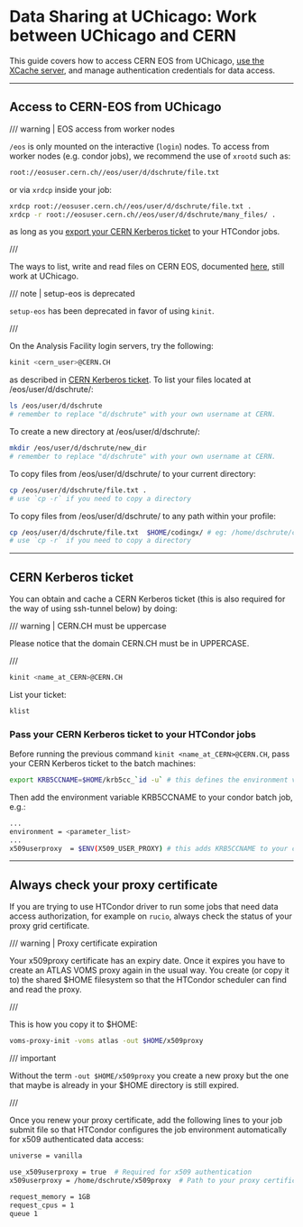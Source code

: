 # Data Sharing at UChicago: Work between UChicago and CERN

This guide covers how to access CERN EOS from UChicago,
[use the XCache server](./xcache.md), and manage authentication credentials for
data access.

---

## Access to CERN-EOS from UChicago

/// warning | EOS access from worker nodes

`/eos` is only mounted on the interactive (`login`) nodes. To access from worker nodes (e.g. condor jobs), we recommend the use of `xrootd` such as:

```bash
root://eosuser.cern.ch//eos/user/d/dschrute/file.txt
```

or via `xrdcp` inside your job:

```bash
xrdcp root://eosuser.cern.ch//eos/user/d/dschrute/file.txt .
xrdcp -r root://eosuser.cern.ch//eos/user/d/dschrute/many_files/ .
```

as long as you [export your CERN Kerberos ticket](#cern-kerberos-ticket) to your HTCondor jobs.

///

The ways to list, write and read files on CERN EOS, documented
[here](https://twiki.cern.ch/twiki/bin/view/AtlasComputing/ATLASStorageAtCERN#EOS_storage_system),
still work at UChicago.

/// note | setup-eos is deprecated

`setup-eos` has been deprecated in favor of using `kinit`.

///

On the Analysis Facility login servers, try the following:

```bash
kinit <cern_user>@CERN.CH
```

as described in [CERN Kerberos ticket](#cern-kerberos-ticket). To list your
files located at /eos/user/d/dschrute/:

```bash
ls /eos/user/d/dschrute
# remember to replace "d/dschrute" with your own username at CERN.
```

To create a new directory at /eos/user/d/dschrute/:

```bash
mkdir /eos/user/d/dschrute/new_dir
# remember to replace "d/dschrute" with your own username at CERN.
```

To copy files from /eos/user/d/dschrute/ to your current directory:

```bash
cp /eos/user/d/dschrute/file.txt .
# use `cp -r` if you need to copy a directory
```

To copy files from /eos/user/d/dschrute/ to any path within your profile:

```bash
cp /eos/user/d/dschrute/file.txt  $HOME/codingx/ # eg: /home/dschrute/codingx/
# use `cp -r` if you need to copy a directory
```

---

## CERN Kerberos ticket

You can obtain and cache a CERN Kerberos ticket (this is also required for the
way of using ssh-tunnel below) by doing:

/// warning | CERN.CH must be uppercase

Please notice that the domain CERN.CH must be in UPPERCASE.

///

```bash
kinit <name_at_CERN>@CERN.CH
```

List your ticket:

```bash
klist
```

### Pass your CERN Kerberos ticket to your HTCondor jobs

Before running the previous command `kinit <name_at_CERN>@CERN.CH`, pass your
CERN Kerberos ticket to the batch machines:

```bash
export KRB5CCNAME=$HOME/krb5cc_`id -u` # this defines the environment variable `KRB5CCNAME`
```

Then add the environment variable KRB5CCNAME to your condor batch job, e.g.:

```bash
...
environment = <parameter_list>
...
x509userproxy  = $ENV(X509_USER_PROXY) # this adds KRB5CCNAME to your condor batch job.
```

---

## Always check your proxy certificate

If you are trying to use HTCondor driver to run some jobs that need data access
authorization, for example on `rucio`, always check the status of your proxy
grid certificate.

/// warning | Proxy certificate expiration

Your x509proxy certificate has an expiry date. Once it expires you have to create an ATLAS VOMS proxy again in the usual way. You create (or copy it to) the shared $HOME filesystem so that the HTCondor scheduler can find and read the proxy.

///

This is how you copy it to $HOME:

```bash
voms-proxy-init -voms atlas -out $HOME/x509proxy
```

/// important

Without the term `-out $HOME/x509proxy` you create a new proxy but the one that maybe is already in your $HOME directory is still expired.

///

Once you renew your proxy certificate, add the following lines to your job
submit file so that HTCondor configures the job environment automatically for
x509 authenticated data access:

```bash
universe = vanilla

use_x509userproxy = true  # Required for x509 authentication
x509userproxy = /home/dschrute/x509proxy  # Path to your proxy certificate

request_memory = 1GB
request_cpus = 1
queue 1
```
